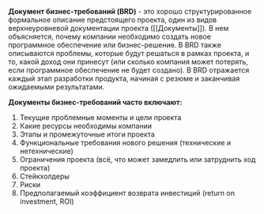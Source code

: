 **Документ бизнес-требований (BRD)** - это хорошо структурированное формальное описание предстоящего проекта, один из видов верхнеуровневой документации проекта ([[Документы]]). В нем объясняется, почему компании необходимо создать новое программное обеспечение или бизнес-решение. В BRD также описываются проблемы, которые будут решаться в рамках проекта, и то, какой доход они принесут (или сколько компания может потерять, если программное обеспечение не будет создано). В BRD отражается каждый этап разработки продукта, начиная с резюме и заканчивая ожидаемыми результатами.

**Документы бизнес-требований часто включают:**
1) Текущие проблемные моменты и цели проекта
2) Какие ресурсы необходимы компании
3) Этапы и промежуточные итоги проекта
4) Функциональные требования нового решения (технические и нетехнические)
5) Ограничения проекта (всё, что может замедлить или затруднить ход проекта)
6) Стейкхолдеры
7) Риски
8) Предполагаемый коэффициент возврата инвестиций (return on investment, ROI)